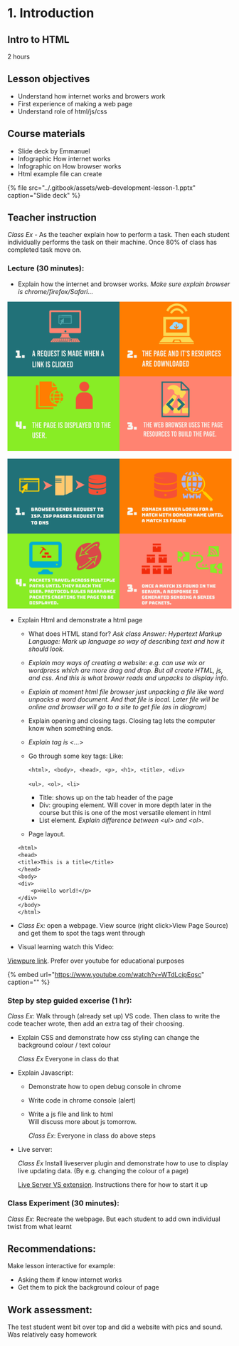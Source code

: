 # 1. Introduction

## Intro to HTML

2 hours

## Lesson objectives

* Understand how internet works and browers work
* First experience of making a web page
* Understand role of html/js/css

## Course materials

* Slide deck by Emmanuel
* Infographic How internet works
* Infographic on How browser works
* Html example file can create

{% file src="../.gitbook/assets/web-development-lesson-1.pptx" caption="Slide deck" %}

## Teacher instruction

_Class Ex_ - As the teacher explain how to perform a task. Then each student individually performs the task on their machine. Once 80% of class has completed task move on.

### Lecture \(30 minutes\):

* Explain how the internet and browser works. _Make sure explain browser is chrome/firefox/Safari..._

![](../.gitbook/assets/web-dev-lesson-internet-infographic.jpg)

![](../.gitbook/assets/web-dev-lesson-browser-infographic.jpg)

* Explain Html and demonstrate a html page

  * What does HTML stand for? _Ask class  Answer: Hypertext Markup Language: Mark up language so way of describing text and how it should look._
  * _Explain may ways of creating a website: e.g. can use wix or wordpress which are more drag and drop. But all create HTML, js, and css. And this is what brower reads and unpacks to display info._
  * _Explain at moment html file browser just unpacking a file like word unpacks a word document. And that file is local. Later file will be online and browser will go to a site to get file \(as in diagram\)_
  * Explain opening and closing tags. Closing tag lets the computer know when something ends.
  * _Explain tag is &lt;...&gt;_
  * Go through some key tags: Like:

    ```markup
    <html>, <body>, <head>, <p>, <h1>, <title>, <div>

    <ul>, <ol>, <li>
    ```

    * Title: shows up on the tab header of the page
    * Div: grouping element. Will cover in more depth later in the course but this is one of the most versatile element in html
    * List element. _Explain difference between &lt;ul&gt; and &lt;ol&gt;._

  * Page layout. 

  ```markup
  <html>
  <head>
  <title>This is a title</title>
  </head>
  <body>
  <div>
      <p>Hello world!</p>
  </div>
  </body>
  </html>
  ```

* _Class Ex:_ open a webpage. View source \(right click&gt;View Page Source\) and get them to spot the tags went through
* Visual learning watch this Video:

[Viewpure link](http://www.viewpure.com/WTdLcipEqsc?start=0&end=0). Prefer over youtube for educational purposes

{% embed url="https://www.youtube.com/watch?v=WTdLcipEqsc" caption="" %}

### Step by step guided excerise \(1 hr\):

_Class Ex_: Walk through \(already set up\) VS code. Then class to write the code teacher wrote, then add an extra tag of their choosing.

* Explain CSS and demonstrate how css styling can change the background colour / text colour  

  _Class Ex_ Everyone in class do that

* Explain Javascript:
  * Demonstrate how to open debug console in chrome
  * Write code in chrome console \(alert\)
  * Write a js file and link to html  
    Will discuss more about js tomorrow.

    _Class Ex_: Everyone in class do above steps
* Live server:

  _Class Ex_ Install liveserver plugin and demonstrate how to use to display live updating data. \(By e.g. changing the colour of a page\)

  [Live Server VS extension](https://marketplace.visualstudio.com/items?itemName=ritwickdey.LiveServer). Instructions there for how to start it up

### Class Experiment \(30 minutes\):

_Class Ex_: Recreate the webpage. But each student to add own individual twist from what learnt

## Recommendations:

Make lesson interactive for example:

* Asking them if know internet works
* Get them to pick the background colour of page 

## Work assessment:

The test student went bit over top and did a website with pics and sound. Was relatively easy homework

